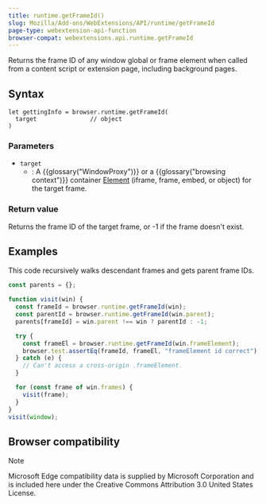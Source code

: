 ```yaml
---
title: runtime.getFrameId()
slug: Mozilla/Add-ons/WebExtensions/API/runtime/getFrameId
page-type: webextension-api-function
browser-compat: webextensions.api.runtime.getFrameId
---
```




Returns the frame ID of any window global or frame element when called from a content script or extension page, including background pages.

## Syntax

```js-nolint
let gettingInfo = browser.runtime.getFrameId(
  target               // object
)
```

### Parameters

- `target`
  - : A {{glossary("WindowProxy")}} or a {{glossary("browsing context")}} container [Element](/Web/API/Element) (iframe, frame, embed, or object) for the target frame.

### Return value

Returns the frame ID of the target frame, or -1 if the frame doesn't exist.

## Examples

This code recursively walks descendant frames and gets parent frame IDs.

```js
const parents = {};

function visit(win) {
  const frameId = browser.runtime.getFrameId(win);
  const parentId = browser.runtime.getFrameId(win.parent);
  parents[frameId] = win.parent !== win ? parentId : -1;

  try {
    const frameEl = browser.runtime.getFrameId(win.frameElement);
    browser.test.assertEq(frameId, frameEl, "frameElement id correct");
  } catch (e) {
    // Can't access a cross-origin .frameElement.
  }

  for (const frame of win.frames) {
    visit(frame);
  }
}
visit(window);
```



## Browser compatibility



> [!NOTE]
> Microsoft Edge compatibility data is supplied by Microsoft Corporation and is included here under the Creative Commons Attribution 3.0 United States License.
